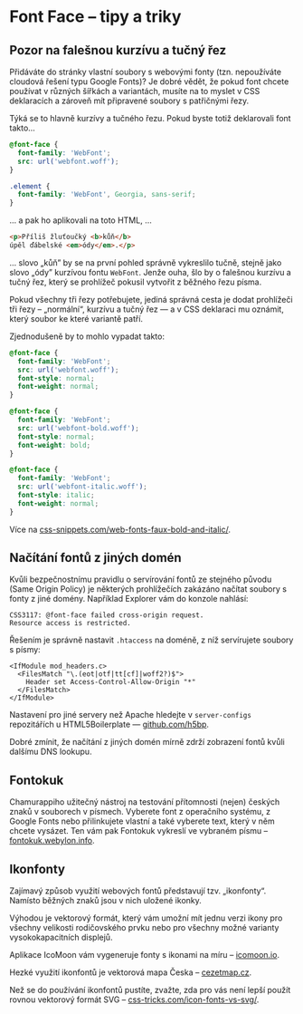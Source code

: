Font Face – tipy a triky
========================

## Pozor na falešnou kurzívu a tučný řez

Přidáváte do stránky vlastní soubory s webovými fonty (tzn. nepoužíváte cloudová řešení typu Google Fonts)? Je dobré vědět, že pokud font chcete používat v různých šířkách a variantách, musíte na to myslet v CSS deklaracích a zároveň mít připravené soubory s patřičnými řezy.

Týká se to hlavně kurzívy a tučného řezu. Pokud byste totiž deklarovali font takto…

```css
@font-face {
  font-family: 'WebFont';
  src: url('webfont.woff');
}

.element {
  font-family: 'WebFont', Georgia, sans-serif;
}
```

… a pak ho aplikovali na toto HTML, …

```html
<p>Příliš žluťoučký <b>kůň</b>
úpěl ďábelské <em>ódy</em>.</p>
```

… slovo „kůň” by se na první pohled správně vykreslilo tučně, stejně jako slovo „ódy” kurzívou fontu `WebFont`. Jenže ouha, šlo by o falešnou kurzívu a tučný řez, který se prohlížeč pokusil vytvořit z běžného řezu písma.

Pokud všechny tři řezy potřebujete, jediná správná cesta je dodat prohlížeči tři řezy – „normální“, kurzívu a tučný řez — a v CSS deklaraci mu oznámit, který soubor ke které variantě patří.

Zjednodušeně by to mohlo vypadat takto:

```css
@font-face {
  font-family: 'WebFont';
  src: url('webfont.woff');
  font-style: normal;
  font-weight: normal;
}

@font-face {
  font-family: 'WebFont';
  src: url('webfont-bold.woff');
  font-style: normal;
  font-weight: bold;
}

@font-face {
  font-family: 'WebFont';
  src: url('webfont-italic.woff');
  font-style: italic;
  font-weight: normal;
}
```

Více na [css-snippets.com/web-fonts-faux-bold-and-italic/](http://css-snippets.com/web-fonts-faux-bold-and-italic/).


## Načítání fontů z jiných domén

Kvůli bezpečnostnímu pravidlu o servírování fontů ze stejného původu (Same Origin Policy) je některých prohlížečích zakázáno načítat soubory s fonty z jiné domény. Například Explorer vám do konzole nahlásí:

```
CSS3117: @font-face failed cross-origin request.
Resource access is restricted.
```

Řešením je správně nastavit `.htaccess` na doméně, z níž servírujete soubory s písmy:

```
<IfModule mod_headers.c>
  <FilesMatch "\.(eot|otf|tt[cf]|woff2?)$">
    Header set Access-Control-Allow-Origin "*"
  </FilesMatch>
</IfModule>
```

Nastavení pro jiné servery než Apache hledejte v `server-configs` repozitářích u HTML5Boilerplate — [github.com/h5bp](https://github.com/h5bp).

Dobré zmínit, že načítání z jiných domén mírně zdrží zobrazení fontů kvůli dalšímu DNS lookupu.

## Fontokuk

Chamurappiho užitečný nástroj na testování přítomnosti (nejen) českých znaků v souborech v písmech. Vyberete font z operačního systému, z Google Fonts nebo přilinkujete vlastní a také vyberete text, který v něm chcete vysázet. Ten vám pak Fontokuk vykreslí ve vybraném písmu – [fontokuk.webylon.info](http://fontokuk.webylon.info).

## Ikonfonty

Zajímavý způsob využití webových fontů představují tzv. „ikonfonty“. Namísto běžných znaků jsou v nich uložené ikonky.

Výhodou je vektorový formát, který vám umožní mít jednu verzi ikony pro všechny velikosti rodičovského prvku nebo pro všechny možné varianty vysokokapacitních displejů.

Aplikace IcoMoon vám vygeneruje fonty s ikonami na míru – [icomoon.io](http://icomoon.io).

Hezké využití ikonfontů je vektorová mapa Česka – [cezetmap.cz](http://cezetmap.cz).

Než se do používání ikonfontů pustíte, zvažte, zda pro vás není lepší použít rovnou vektorový formát SVG – [css-tricks.com/icon-fonts-vs-svg/](http://css-tricks.com/icon-fonts-vs-svg/).
